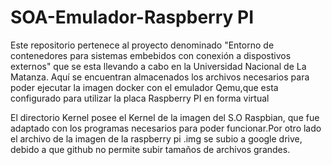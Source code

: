 # SOA-Emulador-Raspberry PI

Este repositorio pertenece al proyecto denominado "Entorno de contenedores para sistemas embebidos con conexión a dispostivos externos" que se esta llevando a cabo en la Universidad Nacional de La Matanza. 
Aquí se encuentran almacenados los archivos necesarios para poder ejecutar la imagen docker con el emulador Qemu,que esta configurado para utilizar la placa Raspberry PI en forma virtual

El directorio Kernel posee el Kernel de la imagen del S.O Raspbian, que fue adaptado con los programas necesarios para poder funcionar.Por otro lado el archivo de la imagen de la raspberry pi  .img se subio a google drive, debido a que github no permite subir tamaños de archivos grandes.

